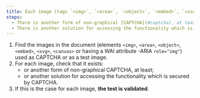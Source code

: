 ```yaml
---
title: Each image (tags `<img>`, `<area>`, `<object>`, `<embed>`, `<svg>`, `<canvas>` or having a WAI-ARIA `role attribute Does ="img"`) used as [CAPTCHA](#captcha) satisfy one of these conditions?
steps:
  - There is another form of non-graphical [CAPTCHA](#captcha), at least.
  - There is another solution for accessing the functionality which is secured by [CAPTCHA](#captcha).
---
```


1. Find the images in the document (elements `<img>`, `<area>`, `<object>`, `<embed>`, `<svg>`, `<canvas>` or having a WAI attribute -ARIA `role="img"`) used as CAPTCHA or as a test image.
2. For each image, check that it exists:
   - or another form of non-graphical CAPTCHA, at least;
   - or another solution for accessing the functionality which is secured by CAPTCHA.
3. If this is the case for each image, **the test is validated**.
